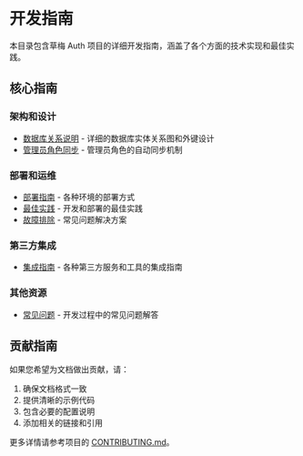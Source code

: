 # 开发指南

本目录包含草梅 Auth 项目的详细开发指南，涵盖了各个方面的技术实现和最佳实践。

## 核心指南

### 架构和设计

-   [数据库关系说明](./database-relations.md) - 详细的数据库实体关系图和外键设计
-   [管理员角色同步](./admin-role-sync.md) - 管理员角色的自动同步机制

### 部署和运维

-   [部署指南](./deployment.md) - 各种环境的部署方式
-   [最佳实践](./best-practices.md) - 开发和部署的最佳实践
-   [故障排除](./troubleshooting.md) - 常见问题解决方案

### 第三方集成

-   [集成指南](./integrations/) - 各种第三方服务和工具的集成指南

### 其他资源

-   [常见问题](./faq.md) - 开发过程中的常见问题解答

## 贡献指南

如果您希望为文档做出贡献，请：

1. 确保文档格式一致
2. 提供清晰的示例代码
3. 包含必要的配置说明
4. 添加相关的链接和引用

更多详情请参考项目的 [CONTRIBUTING.md](../../../CONTRIBUTING.md)。
